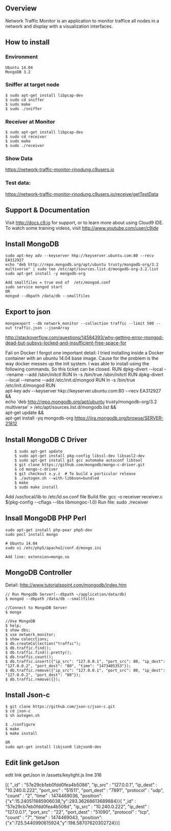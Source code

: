 ## Overview
Network Traffic Monitor is an application to monitor traffice all nodes in a network and display with a visualization interfaces.



## How to install

### Environment
    Ubuntu 14.04
    MongoDB 3.2
    
### Sniffer at target node

    $ sudo apt-get install libpcap-dev
    $ sudo cd sniffer
    $ sudo make
    $ sudo ./sniffer
### Receiver at Monitor 

    $ sudo apt-get install libpcap-dev
    $ sudo cd receiver
    $ sudo make
    $ sudo ./receiver
### Show Data   
https://network-traffic-monitor-rinodung.c9users.io

### Test data:
https://network-traffic-monitor-rinodung.c9users.io/receive/getTestData


## Support & Documentation

Visit http://docs.c9.io for support, or to learn more about using Cloud9 IDE. 
To watch some training videos, visit http://www.youtube.com/user/c9ide
## Install MongoDB
```
sudo apt-key adv --keyserver hkp://keyserver.ubuntu.com:80 --recv EA312927
echo "deb http://repo.mongodb.org/apt/ubuntu trusty/mongodb-org/3.2 multiverse" | sudo tee /etc/apt/sources.list.d/mongodb-org-3.2.list
sudo apt-get install -y mongodb-org

Add smallfiles = true end of  /etc/mongod.conf
sudo service mongod start
OR
mongod --dbpath /data/db --smallfiles
```
## Export to json
```
mongoexport --db network_monitor --collection traffic --limit 500 --out traffic.json --jsonArray
```

http://stackoverflow.com/questions/14584393/why-getting-error-mongod-dead-but-subsys-locked-and-insufficient-free-space-for

Fail on Docker
I forgot one important detail: I tried installing inside a Docker container with an ubuntu 14.04 base image. Cause for the problem is the way docker messes up the init system. I was able to install using the following commands. So this ticket can be closed.
RUN dpkg-divert --local --rename --add /sbin/initctl
RUN ln -s /bin/true /sbin/initctl
RUN dpkg-divert --local --rename --add /etc/init.d/mongod
RUN ln -s /bin/true /etc/init.d/mongod
RUN \
apt-key adv --keyserver hkp://keyserver.ubuntu.com:80 --recv EA312927 && \
echo 'deb http://repo.mongodb.org/apt/ubuntu trusty/mongodb-org/3.2 multiverse' > /etc/apt/sources.list.d/mongodb.list && \
apt-get update && \
apt-get install -yq mongodb-org
https://jira.mongodb.org/browse/SERVER-21812
## Install MongoDB C Driver
``` 
    $ sudo apt-get update
    $ sudo apt-get install pkg-config libssl-dev libsasl2-dev
    $ sudo apt-get install git gcc automake autoconf libtool
    $ git clone https://github.com/mongodb/mongo-c-driver.git
    $ cd mongo-c-driver
    $ git checkout x.y.z  # To build a particular release
    $ ./autogen.sh --with-libbson=bundled
    $ make
    $ sudo make install
```      
Add /usr/local/lib to /etc/ld.so.conf file
Build file:  gcc -o receiver receiver.c $(pkg-config --cflags --libs libmongoc-1.0)
Run file: sudo ./receiver


## Insall MongoDB PHP Perl
```
sudo apt-get install php-pear php5-dev
sudo pecl install mongo

# Ubuntu 14.04
sudo vi /etc/php5/apache2/conf.d/mongo.ini

Add line: extension=mongo.so
```
## MongoDB Controller 
Detail: http://www.tutorialspoint.com/mongodb/index.htm
```
// Run MongoDb Server(--dbpath ~/application/data/db)
$ mongod --dbpath /data/db --smallfiles

//Connect to MongoDB Server
$ mongo

//Use MongoDB 
$ help;
$ show dbs;
$ use network_monitor;
$ show colecctions;
$ db.createCollection("traffic");
$ db.traffic.find();
$ db.traffic.find().pretty();
$ db.traffic.count();
$ db.traffic.insert({"ip_src": "127.0.0.1", "port_src": 80, "ip_dest": "127.0.0.2", "port_dest": "80", "time": "1473405353"});
$ db.traffic.remove({"ip_src": "127.0.0.1", "port_src": 80, "ip_dest": "127.0.0.2", "port_dest": "80"});
$ db.traffic.remove({});
```

## Install Json-c
```
$ git clone https://github.com/json-c/json-c.git
$ cd json-c
$ sh autogen.sh

$ ./configure
$ make
$ make install

OR
sudo apt-get install libjson0 libjson0-dev
```
## Edit link getJson
edit link getJson in /assets/keylight.js line 316




[{ "_id" : "57e29cb1eb0fdd0fea4b5086", "ip_src" : "127.0.0.1", "ip_dest" : "10.240.0.222", "port_src" : "51511", "port_dest" : "7891", "protocol" : "udp", "count" : "2", "time" : 1474469036, "position":{"x":15.240511885906038,"y":293.36268613689884}}{ "_id" : "57e29cb7eb0fdd0fea4b508d", "ip_src" : "10.240.0.222", "ip_dest" : "127.0.0.1", "port_src" : "22", "port_dest" : "51090", "protocol" : "tcp", "count" : "7", "time" : 1474469043, "position":{"x":725.5440990615924,"y":198.58707620302724}}]
